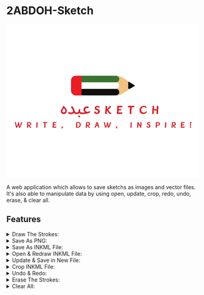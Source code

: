# 2ABDOH-Sketch

<p align="center">
  <img height="400" src="public/images/Sketch Logo.png">
</p>
A web application which allows to save sketchs as images and vector files. It's also able to manipulate data by using open, update, crop, redo, undo, erase, & clear all.

## Features

<details>
  <summary> Draw The Strokes: </summary>
  
  - Using a mouse or a touch input, users can freely draw on the canvas.
  - The application records all the coordinates of the strokes made by the user as a sequence of vector coordinates (x and y) that show the course of the drawing.
  - These coordinates are kept in the RAM.
</details>
<details>
  <summary> Save As PNG: </summary>

  - The application turns all the content in the current canvas, including all drawn strokes, into a PNG image format when the user selects the "Save as image" icon.
</details>
<details>
  <summary> Save As INKML File: </summary>

  - The web app allows users to save sketches in Inkml format in addition to PNG. 
  - This is done by storing all the coordinates and other related information, converting the drawn strokes into an Inkml document by clicking on the "Save as Inkml" icon.​
</details>
<details>
  <summary> Open & Redraw INKML File: </summary>

  - By opening Inkml files using the "Open File" icon, the web app enables the users to view and edit previously saved sketches.
  - This happens by reading the Inkml content and redraws the saved vector coordinates after a file is selected. 
  - With such capability, users can continue working on their sketches or edit ones that already exist.​
</details>
<details>
  <summary> Update & Save in New File: </summary>

  - The web app allows to add new strokes to opened files in addition to redrawing already-existing designs.
  - After that, users can save the revised sketch as a new file, keeping both the added and original strokes.  
</details>
<details>
  <summary> Crop INKML File: </summary>

  - The sketch has a cropping function based on stroke counts to make selective editing or analyzing sketches easier.
  - Users can specify a range of strokes to be included in the cropped version of the sketch by entering the start and finish stroke numbers. 
  - This feature improves editing precision and flexibility by enabling users to isolate and work with specific areas of their drawings. This can happen by clicking on the "Crop File" icon.
</details>
<details>
  <summary> Undo & Redo: </summary>

  - Users can use the undo, redo, and erase features, as basic features among other crucial editing tools. 
  - Users can return to and undo actions to restore the drawing to its earlier states by using the undo function. 
  - On the other hand, users can reapply undone operations using the redo tool, which gives them more editing flexibility.
</details>
<details>
  <summary> Erase The Strokes: </summary>

  - To improve accuracy in corrections and modifications, users can also selectively erase portions of the sketch using the erase function. 
  - Erace can work when hovering on a drawing with no need at all for mouse input.
  - These actions are accessible by clicking on "Undo", "Redo", and "Erase" icons. Moreover, users can switch from erasing to drawing by clicking on the "Draw" icon and vice versa. 
</details>
<details>
  <summary> Clear All: </summary>
  
  - This is responsible for deleting all the strokes drawn on the sketch and removing any opened item in the RAM by clicking on the "Clear All" icon.
</details>

